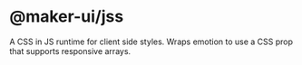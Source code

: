 # @maker-ui/jss

A CSS in JS runtime for client side styles. Wraps emotion to use a CSS prop that supports responsive arrays.
